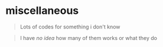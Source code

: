 # miscellaneous
>Lots of codes for something i don't know

> I have *no idea* how many of them works or what they do

